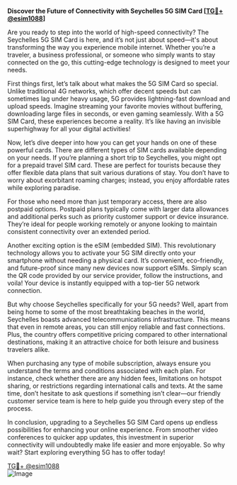 **Discover the Future of Connectivity with Seychelles 5G SIM Card [[TG💪+ @esim1088](https://t.me/s/esim1088)]**

Are you ready to step into the world of high-speed connectivity? The Seychelles 5G SIM Card is here, and it’s not just about speed—it's about transforming the way you experience mobile internet. Whether you’re a traveler, a business professional, or someone who simply wants to stay connected on the go, this cutting-edge technology is designed to meet your needs.

First things first, let’s talk about what makes the 5G SIM Card so special. Unlike traditional 4G networks, which offer decent speeds but can sometimes lag under heavy usage, 5G provides lightning-fast download and upload speeds. Imagine streaming your favorite movies without buffering, downloading large files in seconds, or even gaming seamlessly. With a 5G SIM Card, these experiences become a reality. It’s like having an invisible superhighway for all your digital activities!

Now, let’s dive deeper into how you can get your hands on one of these powerful cards. There are different types of SIM cards available depending on your needs. If you’re planning a short trip to Seychelles, you might opt for a prepaid travel SIM card. These are perfect for tourists because they offer flexible data plans that suit various durations of stay. You don’t have to worry about exorbitant roaming charges; instead, you enjoy affordable rates while exploring paradise.

For those who need more than just temporary access, there are also postpaid options. Postpaid plans typically come with larger data allowances and additional perks such as priority customer support or device insurance. They’re ideal for people working remotely or anyone looking to maintain consistent connectivity over an extended period.

Another exciting option is the eSIM (embedded SIM). This revolutionary technology allows you to activate your 5G SIM directly onto your smartphone without needing a physical card. It’s convenient, eco-friendly, and future-proof since many new devices now support eSIMs. Simply scan the QR code provided by our service provider, follow the instructions, and voila! Your device is instantly equipped with a top-tier 5G network connection.

But why choose Seychelles specifically for your 5G needs? Well, apart from being home to some of the most breathtaking beaches in the world, Seychelles boasts advanced telecommunications infrastructure. This means that even in remote areas, you can still enjoy reliable and fast connections. Plus, the country offers competitive pricing compared to other international destinations, making it an attractive choice for both leisure and business travelers alike.

When purchasing any type of mobile subscription, always ensure you understand the terms and conditions associated with each plan. For instance, check whether there are any hidden fees, limitations on hotspot sharing, or restrictions regarding international calls and texts. At the same time, don’t hesitate to ask questions if something isn’t clear—our friendly customer service team is here to help guide you through every step of the process.

In conclusion, upgrading to a Seychelles 5G SIM Card opens up endless possibilities for enhancing your online experience. From smoother video conferences to quicker app updates, this investment in superior connectivity will undoubtedly make life easier and more enjoyable. So why wait? Start exploring everything 5G has to offer today! 

[TG💪+ @esim1088](https://t.me/s/esim1088)  
![Image](https://i.postimg.cc/Y0z9fWf4/image.png)